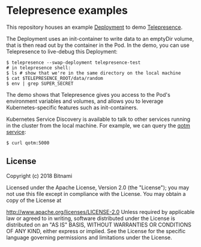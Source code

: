 # Telepresence examples

This repository houses an example [Deployment](telepresence-test.yaml) to demo
[Telepresence](https://telepresence.io).

The Deployment uses an init-container to write data to an emptyDir volume, that
is then read out by the container in the Pod. In the demo, you can use
Telepresence to live-debug this Deployment:

```
$ telepresence --swap-deployment telepresence-test
# in telepresence shell:
$ ls # show that we're in the same directory on the local machine
$ cat $TELEPRESENCE_ROOT/data/random
$ env | grep SUPER_SECRET
```

The demo shows that Telepresence gives you access to the Pod's environment
variables and volumes, and allows you to leverage Kubernetes-specific features
such as init-containers.

Kubernetes Service Discovery is available to talk to other services running in
the cluster from the local machine. For example, we can query the [qotm
service](qotm.sh):

```
$ curl qotm:5000
```

## License

Copyright (c) 2018 Bitnami

Licensed under the Apache License, Version 2.0 (the "License"); you may not use
this file except in compliance with the License. You may obtain a copy of the
License at

http://www.apache.org/licenses/LICENSE-2.0 Unless required by applicable law or
agreed to in writing, software distributed under the License is distributed on
an "AS IS" BASIS, WITHOUT WARRANTIES OR CONDITIONS OF ANY KIND, either express
or implied. See the License for the specific language governing permissions and
limitations under the License.
